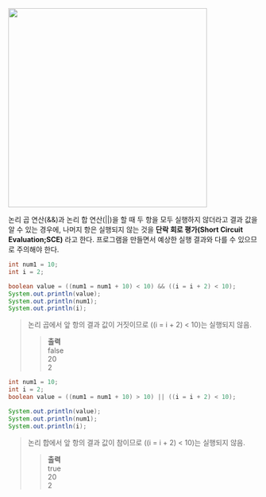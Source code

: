 <div style="text-align: left"> <img src =
"https://velog.velcdn.com/images/strangehoon/post/000712c5-0ae0-471d-bbe3-17cec3fbd1f8/image.png" height = "400px" width = "400px"> </div>

논리 곱 연산(&&)과 논리 합 연산(||)을 할 때 두 항을 모두 실행하지 않더라고 결과 값을 알 수 있는 경우에, 나머지 항은 실행되지 않는 것을 **단락 회로 평가(Short Circuit Evaluation;SCE)** 라고 한다. 프로그램을 만들면서 예상한 실행 결과와 다를 수 있으므로 주의해야 한다.
``` java
int num1 = 10;
int i = 2;

boolean value = ((num1 = num1 + 10) < 10) && ((i = i + 2) < 10);
System.out.println(value);
System.out.println(num1);
System.out.println(i);
```
>논리 곱에서 앞 항의 결과 값이 거짓이므로 ((i = i + 2) < 10)는 실행되지 않음.
>>**출력** </br>
false </br>
20</br>
2

``` java
int num1 = 10;
int i = 2;
boolean value = ((num1 = num1 + 10) > 10) || ((i = i + 2) < 10);

System.out.println(value);
System.out.println(num1);
System.out.println(i);
```
>논리 합에서 앞 항의 결과 값이 참이므로 ((i = i + 2) < 10)는 실행되지 않음.
>>**출력**</br>
true</br>
20</br>
2

 

